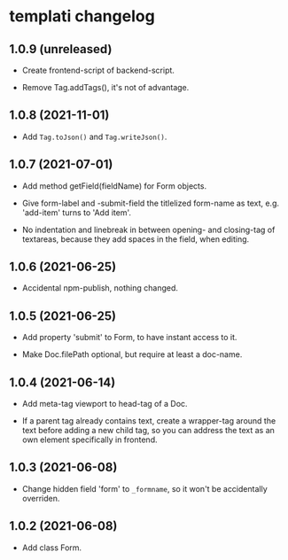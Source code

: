 # templati changelog


## 1.0.9 (unreleased)

* Create frontend-script of backend-script.

* Remove Tag.addTags(), it's not of advantage.

## 1.0.8 (2021-11-01)

* Add `Tag.toJson()` and `Tag.writeJson()`.

## 1.0.7 (2021-07-01)

* Add method getField(fieldName) for Form objects.

* Give form-label and -submit-field the titlelized form-name
  as text, e.g. 'add-item' turns to 'Add item'.

* No indentation and linebreak in between opening- and closing-tag
  of textareas, because they add spaces in the field, when editing.


## 1.0.6 (2021-06-25)

* Accidental npm-publish, nothing changed.

## 1.0.5 (2021-06-25)

* Add property 'submit' to Form, to have instant access to it.

* Make Doc.filePath optional, but require at least a doc-name.

## 1.0.4 (2021-06-14)

* Add meta-tag viewport to head-tag of a Doc.

* If a parent tag already contains text, create a wrapper-tag
  around the text before adding a new child tag, so you can
  address the text as an own element specifically in frontend.

## 1.0.3 (2021-06-08)

* Change hidden field 'form' to `_formname`, so it won't be
  accidentally overriden.

## 1.0.2 (2021-06-08)

* Add class Form.


